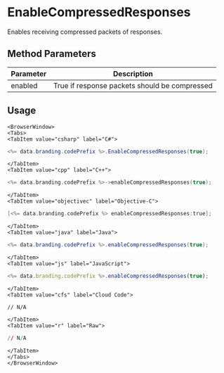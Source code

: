 # EnableCompressedResponses

Enables receiving compressed packets of responses.

## Method Parameters

| Parameter | Description                                   |
| --------- | --------------------------------------------- |
| enabled   | True if response packets should be compressed |

## Usage

```mdx-code-block
<BrowserWindow>
<Tabs>
<TabItem value="csharp" label="C#">
```

```csharp
<%= data.branding.codePrefix %>.EnableCompressedResponses(true);
```

```mdx-code-block
</TabItem>
<TabItem value="cpp" label="C++">
```

```cpp
<%= data.branding.codePrefix %>->enableCompressedResponses(true);
```

```mdx-code-block
</TabItem>
<TabItem value="objectivec" label="Objective-C">
```

```objectivec
[<%= data.branding.codePrefix %> enableCompressedResponses:true];
```

```mdx-code-block
</TabItem>
<TabItem value="java" label="Java">
```

```java
<%= data.branding.codePrefix %>.enableCompressedResponses(true);
```

```mdx-code-block
</TabItem>
<TabItem value="js" label="JavaScript">
```

```javascript
<%= data.branding.codePrefix %>.enableCompressedResponses(true);
```

```mdx-code-block
</TabItem>
<TabItem value="cfs" label="Cloud Code">
```

```cfscript
// N/A
```

```mdx-code-block
</TabItem>
<TabItem value="r" label="Raw">
```

```r
// N/A
```

```mdx-code-block
</TabItem>
</Tabs>
</BrowserWindow>
```
